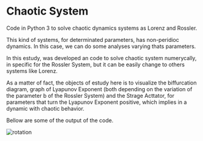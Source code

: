 # Chaotic System
Code in Python 3 to solve chaotic dynamics systems as Lorenz and Rossler.

This kind of systems, for determinated parameters, has non-peridioc dynamics. In this case, we can do some analyses varying thats parameters.

In this estudy, was developed an code to solve chaotic system numerycally, in specific for the Rossler System, but it can be easily change to others systems like Lorenz.

As a matter of fact, the objects of estudy here is to visualize the biffurcation diagram, graph of Lyapunov Exponent (both depending on the variation of the parameter b of the Rossler System) and the Strage Acttator, for parameters that turn the Lyapunov Exponent positive, which implies in a dynamic with chaotic behavior.

Bellow are some of the output of the code.

![rotation](https://user-images.githubusercontent.com/79491133/184262551-a50c8c8f-e5b9-4520-b784-968bca1a8b9c.gif)

